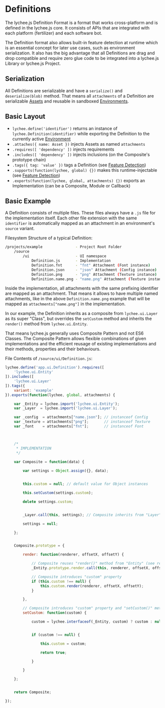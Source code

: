 
# Definitions

The lychee.js Definition Format is a format that works cross-platform
and is defined in the lychee.js core. It consists of APIs that are
integrated with each platform (fertilizer) and each software bot.

The Definition format also allows built-in feature detection at
runtime which is an essential concept for later use cases, such as
environment serialization. It also has the big advantage that all
Definitions are drag and drop compatible and require zero glue code
to be integrated into a lychee.js Library or lychee.js Project.


## Serialization

All Definitions are serializable and have a `serialize()` and `deserialize(blob)`
method. That means all `attachments` of a Definition are serializable
[Assets](./Assets.md) and reusable in sandboxed [Environments](./Environments.md).


## Basic Layout

- `lychee.define('identifier')` returns an instance of `lychee.Definition(identifier)` while exporting the Definition to the currently active [Environment](./Environments.md)
- `.attaches({ name: Asset })` injects Assets as named `attachments`
- `.requires([ 'dependency' ])` injects requirements
- `.includes([ 'dependency' ])` injects inclusions (on the Composite's prototype chain)
- `.tags({ tag: 'value' })` tags a Definition (see [Feature Detection](./Feature-Detection.md))
- `.supports(function(lychee, global) {})` makes this runtime-injectable (see [Feature Detection](./Feature-Detection.md))
- `.exports(function(lychee, global, attachments) {})` exports an Implementation (can be a Composite, Module or Callback)


## Basic Example

A Definition consists of multiple files. These files always have a
`.js` file for the implementation itself. Each other file extension
with the same `identifier` is automatically mapped as an attachment
in an environment's `source` variant.

Filesystem Structure of a typical Definition:

```bash
/projects/example               - Project Root Folder
	/source
		/ui                     - UI namespace
			Definition.js       - Implementation
			Definition.fnt      - "fnt" Attachment (Font instance)
			Definition.json     - "json" Attachment (Config instance)
			Definition.png      - "png" Attachment (Texture instance)
			Definition.name.png - "name.png" Attachment (Texture instance)
```

Inside the implementation, all attachments with the same prefixing
identifier are mapped as an attachment. That means it allows to have
multiple named attachments, like in the above `Definition.name.png`
example that will be mapped as `attachments["name.png"]` in the
implementation.

In our example, the Definition inherits as a composite from
`lychee.ui.Layer` as its super "Class", but overrides the `setCustom`
method and inherits the `render()` method from `lychee.ui.Entity`.

That means lychee.js generally uses Composite Pattern and not ES6
Classes. The Composite Pattern allows flexible combinations of given
implementations and the efficient reusage of existing implementations
and their methods, properties and their behaviours.

File Contents of `/source/ui/Definition.js`:

```javascript
lychee.define('app.ui.Definition').requires([
	'lychee.ui.Entity'
]).includes([
	'lychee.ui.Layer'
]).tags({
	variant: 'example'
}).exports(function(lychee, global, attachments) {

	var _Entity = lychee.import('lychee.ui.Entity');
	var _Layer  = lychee.import('lychee.ui.Layer');

	var _config  = attachments["name.json"]; // instanceof Config
	var _texture = attachments["png"];       // instanceof Texture
	var _font    = attachments["fnt"];       // instanceof Font



	/*
	 * IMPLEMENTATION
	 */

	var Composite = function(data) {
	
		var settings = Object.assign({}, data);


		this.custom = null; // default value for Object instances

		this.setCustom(settings.custom);

		delete settings.custom;


		_Layer.call(this, settings); // Composite inherits from "Layer" (see includes)

		settings = null;

	};


	Composite.prototype = {

		render: function(renderer, offsetX, offsetY) {

			// Composite reuses "render()" method from "Entity" (see requires)
			_Entity.prototype.render.call(this, renderer, offsetX, offsetY);

			// Composite introduces "custom" property
			if (this.custom !== null) {
				this.custom.render(renderer, offsetX, offsetY);
			}

		},

		// Composite introduces "custom" property and "setCustom()" method
		setCustom: function(custom) {

			custom = lychee.interfaceof(_Entity, custom) ? custom : null;


			if (custom !== null) {

				this.custom = custom;

				return true;

			}

		}

	};


	return Composite;

});
```

